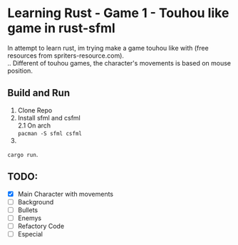 # Learning Rust - Game 1 - Touhou like game in rust-sfml

In attempt to learn rust, im trying make a game touhou like with (free resources from spriters-resource.com). <br>
.. Different of touhou games, the character's movements is based on mouse position.
## Build and Run
1. Clone Repo <br>
2. Install sfml and csfml<br>
2.1 On arch<br>
```pacman -S sfml csfml ```<br>
3. 
```cargo run```.

## TODO:

- [X] Main Character with movements
- [ ] Background
- [ ] Bullets
- [ ] Enemys
- [ ] Refactory Code
- [ ] Especial
